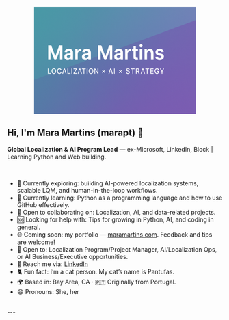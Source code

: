 <p align="center">
<img width="75%" alt="Mara Martins Banner"src="https://github.com/marapt/marapt/blob/main/ChatGPT%20Image%20Oct%2031%2C%202025%2C%2010_50_29%20AM.png?raw=true" height="250px">

<br>

## Hi, I'm Mara Martins (marapt) 👋  
**Global Localization & AI Program Lead** — ex-Microsoft, LinkedIn, Block | Learning Python and Web building.   

<br> 

- 🤖 Currently exploring: building AI-powered localization systems, scalable LQM, and human-in-the-loop workflows.  
- 🧠 Currently learning: Python as a programming language and how to use GitHub effectively.  
- 🧩 Open to collaborating on: Localization, AI, and data-related projects.  
- 🆘 Looking for help with: Tips for growing in Python, AI, and coding in general.  
- 🌐 Coming soon: my portfolio — [maramartins.com](https://maramartins.com). Feedback and tips are welcome!  
- 🚀 Open to: Localization Program/Project Manager, AI/Localization Ops, or AI Business/Executive opportunities.  
- 💬 Reach me via: [LinkedIn](https://www.linkedin.com/in/maramartinspt/)  
- 🐈 Fun fact: I’m a cat person. My cat’s name is Pantufas.  
- 🌍 Based in: Bay Area, CA · 🇵🇹 Originally from Portugal.  
- 😄 Pronouns: She, her  

<br>
---

